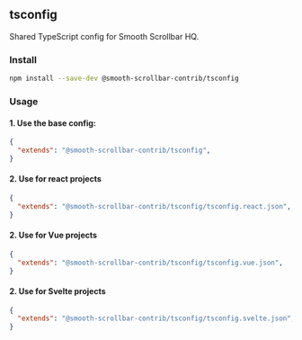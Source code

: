 ## tsconfig

Shared TypeScript config for Smooth Scrollbar HQ.

### Install

```bash
npm install --save-dev @smooth-scrollbar-contrib/tsconfig
```

### Usage

#### 1. Use the base config:

```json
{
  "extends": "@smooth-scrollbar-contrib/tsconfig",
}
```

#### 2. Use for react projects

```json
{
  "extends": "@smooth-scrollbar-contrib/tsconfig/tsconfig.react.json",
}
```


#### 2. Use for Vue projects

```json
{
  "extends": "@smooth-scrollbar-contrib/tsconfig/tsconfig.vue.json",
}
```

#### 2. Use for Svelte projects

```json
{
  "extends": "@smooth-scrollbar-contrib/tsconfig/tsconfig.svelte.json",
}
```
